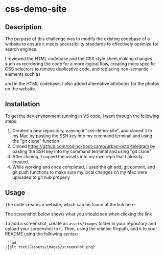 # css-demo-site

## Description

The purpose of this challenge was to modify the existing codebase of a website to ensure it meets accessibility standards to effectively optimize for search engines.

I reviewed the HTML codebase and the CSS style sheet,making changes such as reordering the code for a more logical flow, creating more specific CSS selectors to remove duplicative code, and replacing non-semantic elements such as <div> and <span> in the HTML codebase. I also added alternative attributes for the photos on the website. 

## Installation

To get the dev environment running in VS code, I went through the following steps: 
1. Created a new repository, naming it "css-demo-site", and cloned it to my Mac by pasting the SSH key into my command terminal and using the "git clone" function
2. Cloned https://github.com/coding-boot-camp/urban-octo-telegram by pasting the SSH key into my command terminal and using "git clone"
3. After cloning, I copied the assets into my own repo that I already created. 
4. While working and once completed, I used the git add, git commit, and git push functions to make sure my local changes on my Mac were uploaded to git hub properly

## Usage

The code creates a website, which can be found at the link here: 

The screenshot below shows what you should see when clicking the link

To add a screenshot, create an `assets/images` folder in your repository and upload your screenshot to it. Then, using the relative filepath, add it to your README using the following syntax:

    ```md
    ![alt text](assets/images/screenshot.png)
    ```


